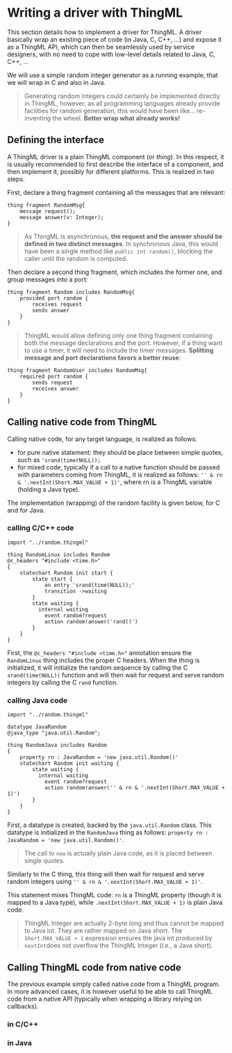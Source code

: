 # Writing a driver with ThingML

This section details how to implement a driver for ThingML. A driver basically wrap an existing piece of code (in Java, C, C++, ...) and expose it as a ThingML API, which can then be seamlessly used by service designers, with no need to cope with low-level details related to Java, C, C++, ...

We will use a simple random integer generator as a running example, that we will wrap in C and also in Java.

> Generating random integers could certainly be implemented directly in ThingML, however, as all programming languages already provide facilities for random generation, this would have been like... re-inventing the wheel. **Better wrap what already works!**

## Defining the interface

A ThingML driver is a plain ThingML component (or *thing*). In this respect, it is usually recommended to first describe the interface of a component, and then implement it, possibly for different platforms. This is realized in two steps.

First, declare a thing fragment containing all the messages that are relevant:

```thingml
thing fragment RandomMsg{
	message request();
	message answer(v: Integer);
}
```

> As ThingML is asynchronous, **the request and the answer should be defined in two distinct messages**. In synchronous Java, this would have been a single method like `public int random()`, blocking the caller until the random is computed.

Then declare a second thing fragment, which includes the former one, and group messages into a port:

```thingml
thing fragment Random includes RandomMsg{
	provided port random {
		receives request
		sends answer
	}
}
```

> ThingML would allow defining only one thing fragment containing both the message declarations and the port. However, if a thing want to use a timer, it will need to include the timer messages. **Splitting message and port declarations favors a better reuse**:

```
thing fragment RandomUser includes RandomMsg{
	required port random {
		sends request
		receives answer
	}
}
```

## Calling native code from ThingML

Calling native code, for any target language, is realized as follows:

- for pure native statement: they should be place between simple quotes, such as `'srand(time(NULL));`
- for mixed code, typically if a call to a native function should be passed with parameters coming from ThingML, it is realized as follows: `'' & rn & '.nextInt(Short.MAX_VALUE + 1)'`, where rn is a ThingML variable (holding a Java type).

The implementation (wrapping) of the random facility is given below, for C and for Java.

### calling C/C++ code

```thingml
import "../random.thingml"

thing RandomLinux includes Random
@c_headers "#include <time.h>"
{
    statechart Random init start {
    	state start {
    		on entry 'srand(time(NULL));'
    		transition ->waiting
    	}
        state waiting {
          internal waiting
            event random?request
            action random!answer('rand()')
        }
    }
}
```

First, the `@c_headers "#include <time.h>"` annotation ensure the `RandomLinux` thing includes the proper C headers. When the thing is initialized, it will initialize the random sequence by calling the C `srand(time(NULL))` function and will then wait for request and serve random integers by calling the C `rand` function.

### calling Java code

```thingml
import "../random.thingml"

datatype JavaRandom
@java_type "java.util.Random";

thing RandomJava includes Random
{
	property rn : JavaRandom = 'new java.util.Random()'
    statechart Random init waiting {
        state waiting {
          internal waiting
            event random?request
            action random!answer('' & rn & '.nextInt(Short.MAX_VALUE + 1)')
        }
    }
}
```

First, a datatype is created, backed by the `java.util.Random` class. This datatype is initialized in the `RandomJava` thing as follows: `property rn : JavaRandom = 'new java.util.Random()'`.

> The call to `new` is actually plain Java code, as it is placed between single quotes.

Similarly to the C thing, this thing will then wait for request and serve random integers using `'' & rn & '.nextInt(Short.MAX_VALUE + 1)'`.

This statement mixes ThingML code: `rn` is a ThingML property (though it is mapped to a Java type), while `.nextInt(Short.MAX_VALUE + 1)` is plain Java code.

> ThingML Integer are actually 2-byte long and thus cannot be mapped to Java int. They are rather mapped on Java short. The `Short.MAX_VALUE + 1` expression ensures the java int produced by `nextInt`does not overflow the ThingML Integer (*i.e.*, a Java short).

## Calling ThingML code from native code

The previous example simply called native code from a ThingML program. In more advanced cases, it is however useful to be able to call ThingML code from a native API (typically when wrapping a library relying on callbacks).

### in C/C++

### in Java
